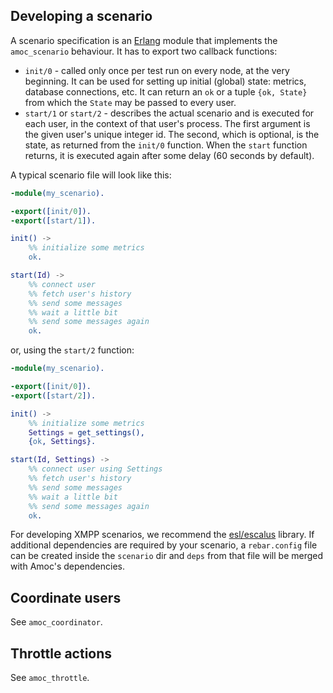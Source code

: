 ## Developing a scenario

A scenario specification is an [Erlang](https://www.erlang.org/) module that implements
the `amoc_scenario` behaviour.
It has to export two callback functions:
- `init/0` - called only once per test run on every node, at the very beginning.
It can be used for setting up initial (global) state: metrics, database connections, etc.
It can return an `ok` or a tuple `{ok, State}` from which the `State` may be passed to every user.
- `start/1` or `start/2` - describes the actual scenario and is executed for
each user, in the context of that user's process.
The first argument is the given user's unique integer id.
The second, which is optional, is the state, as returned from the `init/0` function.
When the `start` function returns, it is executed again after some delay (60 seconds by default).

A typical scenario file will look like this:

```erlang
-module(my_scenario).

-export([init/0]).
-export([start/1]).

init() ->
    %% initialize some metrics
    ok.

start(Id) ->
    %% connect user
    %% fetch user's history
    %% send some messages
    %% wait a little bit
    %% send some messages again
    ok.
```
or, using the `start/2` function:

```erlang
-module(my_scenario).

-export([init/0]).
-export([start/2]).

init() ->
    %% initialize some metrics
    Settings = get_settings(),
    {ok, Settings}.

start(Id, Settings) ->
    %% connect user using Settings
    %% fetch user's history
    %% send some messages
    %% wait a little bit
    %% send some messages again
    ok.
```


For developing XMPP scenarios, we recommend the
[esl/escalus](https://github.com/esl/escalus) library.
If additional dependencies are required by your scenario,
a `rebar.config` file can be created inside the `scenario` dir
and `deps` from that file will be merged with Amoc's dependencies.

## Coordinate users
See `amoc_coordinator`.

## Throttle actions
See `amoc_throttle`.
